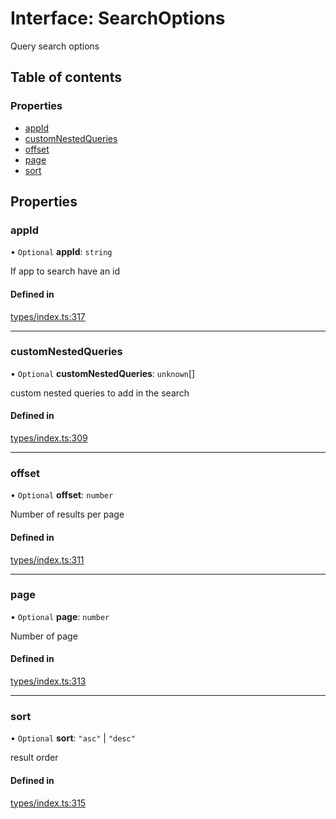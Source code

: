# Interface: SearchOptions

Query search options

## Table of contents

### Properties

- [appId](SearchOptions.md#appid)
- [customNestedQueries](SearchOptions.md#customnestedqueries)
- [offset](SearchOptions.md#offset)
- [page](SearchOptions.md#page)
- [sort](SearchOptions.md#sort)

## Properties

### appId

• `Optional` **appId**: `string`

If app to search have an id

#### Defined in

[types/index.ts:317](https://github.com/nevermined-io/react-components/blob/8455fbd/catalog/src/types/index.ts#L317)

___

### customNestedQueries

• `Optional` **customNestedQueries**: `unknown`[]

custom nested queries to add in the search

#### Defined in

[types/index.ts:309](https://github.com/nevermined-io/react-components/blob/8455fbd/catalog/src/types/index.ts#L309)

___

### offset

• `Optional` **offset**: `number`

Number of results per page

#### Defined in

[types/index.ts:311](https://github.com/nevermined-io/react-components/blob/8455fbd/catalog/src/types/index.ts#L311)

___

### page

• `Optional` **page**: `number`

Number of page

#### Defined in

[types/index.ts:313](https://github.com/nevermined-io/react-components/blob/8455fbd/catalog/src/types/index.ts#L313)

___

### sort

• `Optional` **sort**: ``"asc"`` \| ``"desc"``

result order

#### Defined in

[types/index.ts:315](https://github.com/nevermined-io/react-components/blob/8455fbd/catalog/src/types/index.ts#L315)
